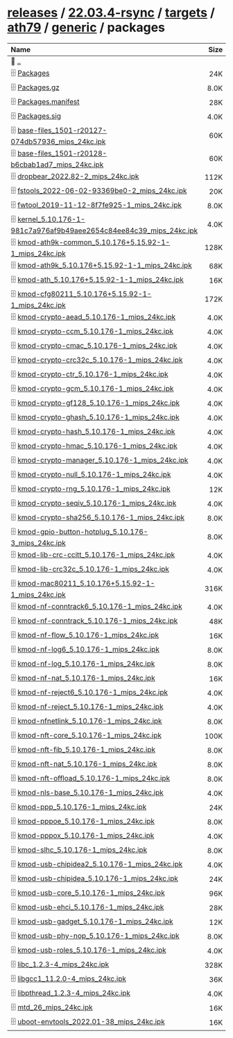 ---
---

# [releases](/releases/) / [22.03.4-rsync](/releases/22.03.4-rsync/) / [targets](/releases/22.03.4-rsync/targets/) / [ath79](/releases/22.03.4-rsync/targets/ath79/) / [generic](/releases/22.03.4-rsync/targets/ath79/generic/) / packages


| Name | Size | Date |
|:---|---:|---|
| 📁 [..](../) | | |
| 🗄️ [Packages](./Packages) | 24K | |
| 🗄️ [Packages.gz](./Packages.gz) | 8.0K | |
| 🗄️ [Packages.manifest](./Packages.manifest) | 28K | |
| 🗄️ [Packages.sig](./Packages.sig) | 4.0K | |
| 🗄️ [base-files_1501-r20127-074db57936_mips_24kc.ipk](./base-files_1501-r20127-074db57936_mips_24kc.ipk) | 60K | |
| 🗄️ [base-files_1501-r20128-b6cbab1ad7_mips_24kc.ipk](./base-files_1501-r20128-b6cbab1ad7_mips_24kc.ipk) | 60K | |
| 🗄️ [dropbear_2022.82-2_mips_24kc.ipk](./dropbear_2022.82-2_mips_24kc.ipk) | 112K | |
| 🗄️ [fstools_2022-06-02-93369be0-2_mips_24kc.ipk](./fstools_2022-06-02-93369be0-2_mips_24kc.ipk) | 20K | |
| 🗄️ [fwtool_2019-11-12-8f7fe925-1_mips_24kc.ipk](./fwtool_2019-11-12-8f7fe925-1_mips_24kc.ipk) | 8.0K | |
| 🗄️ [kernel_5.10.176-1-981c7a976af9b49aee2654c84ee84c39_mips_24kc.ipk](./kernel_5.10.176-1-981c7a976af9b49aee2654c84ee84c39_mips_24kc.ipk) | 4.0K | |
| 🗄️ [kmod-ath9k-common_5.10.176+5.15.92-1-1_mips_24kc.ipk](./kmod-ath9k-common_5.10.176+5.15.92-1-1_mips_24kc.ipk) | 128K | |
| 🗄️ [kmod-ath9k_5.10.176+5.15.92-1-1_mips_24kc.ipk](./kmod-ath9k_5.10.176+5.15.92-1-1_mips_24kc.ipk) | 68K | |
| 🗄️ [kmod-ath_5.10.176+5.15.92-1-1_mips_24kc.ipk](./kmod-ath_5.10.176+5.15.92-1-1_mips_24kc.ipk) | 16K | |
| 🗄️ [kmod-cfg80211_5.10.176+5.15.92-1-1_mips_24kc.ipk](./kmod-cfg80211_5.10.176+5.15.92-1-1_mips_24kc.ipk) | 172K | |
| 🗄️ [kmod-crypto-aead_5.10.176-1_mips_24kc.ipk](./kmod-crypto-aead_5.10.176-1_mips_24kc.ipk) | 4.0K | |
| 🗄️ [kmod-crypto-ccm_5.10.176-1_mips_24kc.ipk](./kmod-crypto-ccm_5.10.176-1_mips_24kc.ipk) | 4.0K | |
| 🗄️ [kmod-crypto-cmac_5.10.176-1_mips_24kc.ipk](./kmod-crypto-cmac_5.10.176-1_mips_24kc.ipk) | 4.0K | |
| 🗄️ [kmod-crypto-crc32c_5.10.176-1_mips_24kc.ipk](./kmod-crypto-crc32c_5.10.176-1_mips_24kc.ipk) | 4.0K | |
| 🗄️ [kmod-crypto-ctr_5.10.176-1_mips_24kc.ipk](./kmod-crypto-ctr_5.10.176-1_mips_24kc.ipk) | 4.0K | |
| 🗄️ [kmod-crypto-gcm_5.10.176-1_mips_24kc.ipk](./kmod-crypto-gcm_5.10.176-1_mips_24kc.ipk) | 4.0K | |
| 🗄️ [kmod-crypto-gf128_5.10.176-1_mips_24kc.ipk](./kmod-crypto-gf128_5.10.176-1_mips_24kc.ipk) | 4.0K | |
| 🗄️ [kmod-crypto-ghash_5.10.176-1_mips_24kc.ipk](./kmod-crypto-ghash_5.10.176-1_mips_24kc.ipk) | 4.0K | |
| 🗄️ [kmod-crypto-hash_5.10.176-1_mips_24kc.ipk](./kmod-crypto-hash_5.10.176-1_mips_24kc.ipk) | 4.0K | |
| 🗄️ [kmod-crypto-hmac_5.10.176-1_mips_24kc.ipk](./kmod-crypto-hmac_5.10.176-1_mips_24kc.ipk) | 4.0K | |
| 🗄️ [kmod-crypto-manager_5.10.176-1_mips_24kc.ipk](./kmod-crypto-manager_5.10.176-1_mips_24kc.ipk) | 4.0K | |
| 🗄️ [kmod-crypto-null_5.10.176-1_mips_24kc.ipk](./kmod-crypto-null_5.10.176-1_mips_24kc.ipk) | 4.0K | |
| 🗄️ [kmod-crypto-rng_5.10.176-1_mips_24kc.ipk](./kmod-crypto-rng_5.10.176-1_mips_24kc.ipk) | 12K | |
| 🗄️ [kmod-crypto-seqiv_5.10.176-1_mips_24kc.ipk](./kmod-crypto-seqiv_5.10.176-1_mips_24kc.ipk) | 4.0K | |
| 🗄️ [kmod-crypto-sha256_5.10.176-1_mips_24kc.ipk](./kmod-crypto-sha256_5.10.176-1_mips_24kc.ipk) | 8.0K | |
| 🗄️ [kmod-gpio-button-hotplug_5.10.176-3_mips_24kc.ipk](./kmod-gpio-button-hotplug_5.10.176-3_mips_24kc.ipk) | 8.0K | |
| 🗄️ [kmod-lib-crc-ccitt_5.10.176-1_mips_24kc.ipk](./kmod-lib-crc-ccitt_5.10.176-1_mips_24kc.ipk) | 4.0K | |
| 🗄️ [kmod-lib-crc32c_5.10.176-1_mips_24kc.ipk](./kmod-lib-crc32c_5.10.176-1_mips_24kc.ipk) | 4.0K | |
| 🗄️ [kmod-mac80211_5.10.176+5.15.92-1-1_mips_24kc.ipk](./kmod-mac80211_5.10.176+5.15.92-1-1_mips_24kc.ipk) | 316K | |
| 🗄️ [kmod-nf-conntrack6_5.10.176-1_mips_24kc.ipk](./kmod-nf-conntrack6_5.10.176-1_mips_24kc.ipk) | 4.0K | |
| 🗄️ [kmod-nf-conntrack_5.10.176-1_mips_24kc.ipk](./kmod-nf-conntrack_5.10.176-1_mips_24kc.ipk) | 48K | |
| 🗄️ [kmod-nf-flow_5.10.176-1_mips_24kc.ipk](./kmod-nf-flow_5.10.176-1_mips_24kc.ipk) | 16K | |
| 🗄️ [kmod-nf-log6_5.10.176-1_mips_24kc.ipk](./kmod-nf-log6_5.10.176-1_mips_24kc.ipk) | 8.0K | |
| 🗄️ [kmod-nf-log_5.10.176-1_mips_24kc.ipk](./kmod-nf-log_5.10.176-1_mips_24kc.ipk) | 8.0K | |
| 🗄️ [kmod-nf-nat_5.10.176-1_mips_24kc.ipk](./kmod-nf-nat_5.10.176-1_mips_24kc.ipk) | 16K | |
| 🗄️ [kmod-nf-reject6_5.10.176-1_mips_24kc.ipk](./kmod-nf-reject6_5.10.176-1_mips_24kc.ipk) | 4.0K | |
| 🗄️ [kmod-nf-reject_5.10.176-1_mips_24kc.ipk](./kmod-nf-reject_5.10.176-1_mips_24kc.ipk) | 4.0K | |
| 🗄️ [kmod-nfnetlink_5.10.176-1_mips_24kc.ipk](./kmod-nfnetlink_5.10.176-1_mips_24kc.ipk) | 8.0K | |
| 🗄️ [kmod-nft-core_5.10.176-1_mips_24kc.ipk](./kmod-nft-core_5.10.176-1_mips_24kc.ipk) | 100K | |
| 🗄️ [kmod-nft-fib_5.10.176-1_mips_24kc.ipk](./kmod-nft-fib_5.10.176-1_mips_24kc.ipk) | 8.0K | |
| 🗄️ [kmod-nft-nat_5.10.176-1_mips_24kc.ipk](./kmod-nft-nat_5.10.176-1_mips_24kc.ipk) | 8.0K | |
| 🗄️ [kmod-nft-offload_5.10.176-1_mips_24kc.ipk](./kmod-nft-offload_5.10.176-1_mips_24kc.ipk) | 8.0K | |
| 🗄️ [kmod-nls-base_5.10.176-1_mips_24kc.ipk](./kmod-nls-base_5.10.176-1_mips_24kc.ipk) | 4.0K | |
| 🗄️ [kmod-ppp_5.10.176-1_mips_24kc.ipk](./kmod-ppp_5.10.176-1_mips_24kc.ipk) | 24K | |
| 🗄️ [kmod-pppoe_5.10.176-1_mips_24kc.ipk](./kmod-pppoe_5.10.176-1_mips_24kc.ipk) | 8.0K | |
| 🗄️ [kmod-pppox_5.10.176-1_mips_24kc.ipk](./kmod-pppox_5.10.176-1_mips_24kc.ipk) | 4.0K | |
| 🗄️ [kmod-slhc_5.10.176-1_mips_24kc.ipk](./kmod-slhc_5.10.176-1_mips_24kc.ipk) | 8.0K | |
| 🗄️ [kmod-usb-chipidea2_5.10.176-1_mips_24kc.ipk](./kmod-usb-chipidea2_5.10.176-1_mips_24kc.ipk) | 4.0K | |
| 🗄️ [kmod-usb-chipidea_5.10.176-1_mips_24kc.ipk](./kmod-usb-chipidea_5.10.176-1_mips_24kc.ipk) | 24K | |
| 🗄️ [kmod-usb-core_5.10.176-1_mips_24kc.ipk](./kmod-usb-core_5.10.176-1_mips_24kc.ipk) | 96K | |
| 🗄️ [kmod-usb-ehci_5.10.176-1_mips_24kc.ipk](./kmod-usb-ehci_5.10.176-1_mips_24kc.ipk) | 28K | |
| 🗄️ [kmod-usb-gadget_5.10.176-1_mips_24kc.ipk](./kmod-usb-gadget_5.10.176-1_mips_24kc.ipk) | 12K | |
| 🗄️ [kmod-usb-phy-nop_5.10.176-1_mips_24kc.ipk](./kmod-usb-phy-nop_5.10.176-1_mips_24kc.ipk) | 8.0K | |
| 🗄️ [kmod-usb-roles_5.10.176-1_mips_24kc.ipk](./kmod-usb-roles_5.10.176-1_mips_24kc.ipk) | 4.0K | |
| 🗄️ [libc_1.2.3-4_mips_24kc.ipk](./libc_1.2.3-4_mips_24kc.ipk) | 328K | |
| 🗄️ [libgcc1_11.2.0-4_mips_24kc.ipk](./libgcc1_11.2.0-4_mips_24kc.ipk) | 36K | |
| 🗄️ [libpthread_1.2.3-4_mips_24kc.ipk](./libpthread_1.2.3-4_mips_24kc.ipk) | 4.0K | |
| 🗄️ [mtd_26_mips_24kc.ipk](./mtd_26_mips_24kc.ipk) | 16K | |
| 🗄️ [uboot-envtools_2022.01-38_mips_24kc.ipk](./uboot-envtools_2022.01-38_mips_24kc.ipk) | 16K | |

